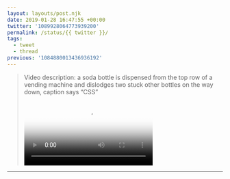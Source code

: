 ```yaml
---
layout: layouts/post.njk
date: 2019-01-28 16:47:55 +00:00
twitter: '1089928064773939200'
permalink: /status/{{ twitter }}/
tags: 
  - tweet
  - thread
previous: '1084880013436936192'
---
```


> <p class="sr-only">Video description: a soda bottle is dispensed from the top row of a vending machine and dislodges two stuck other bottles on the way down, caption says “CSS”</p>
> 
> <video controls loop preload="metadata" poster="/img/DyAzw-CV4AInxjT.jpg"><source src="/img/1089928064773939200-DyAzw-CV4AInxjT.mp4">Your browser does not support the video tag.</video>

---
